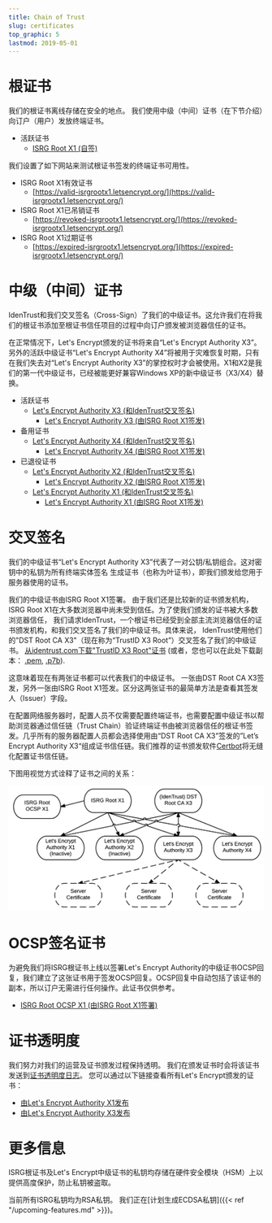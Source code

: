 ```yaml
---
title: Chain of Trust
slug: certificates
top_graphic: 5
lastmod: 2019-05-01
---
```




# 根证书

我们的根证书离线存储在安全的地点。 我们使用中级（中间）证书（在下节介绍）向订户（用户）发放终端证书。

* 活跃证书
  * [ISRG Root X1 (自签)](/certs/isrgrootx1.pem.txt)

我们设置了如下网站来测试根证书签发的终端证书可用性。

* ISRG Root X1有效证书
  * [https://valid-isrgrootx1.letsencrypt.org/](https://valid-isrgrootx1.letsencrypt.org/)
* ISRG Root X1已吊销证书
  * [https://revoked-isrgrootx1.letsencrypt.org/](https://revoked-isrgrootx1.letsencrypt.org/)
* ISRG Root X1过期证书
  * [https://expired-isrgrootx1.letsencrypt.org/](https://expired-isrgrootx1.letsencrypt.org/)

# 中级（中间）证书

IdenTrust和我们交叉签名（Cross-Sign）了我们的中级证书。这允许我们在将我们的根证书添加至根证书信任项目的过程中向订户颁发被浏览器信任的证书。

在正常情况下，Let's Encrypt颁发的证书将来自“Let's Encrypt Authority X3”。另外的活跃中级证书“Let's Encrypt Authority X4”将被用于灾难恢复时期，只有在我们失去对“Let's Encrypt Authority X3”的掌控权时才会被使用。X1和X2是我们的第一代中级证书，已经被能更好兼容Windows XP的新中级证书（X3/X4）替换。


* 活跃证书
  * [Let's Encrypt Authority X3 (和IdenTrust交叉签名)](/certs/lets-encrypt-x3-cross-signed.pem.txt)
    * [Let's Encrypt Authority X3 (由ISRG Root X1签发)](/certs/letsencryptauthorityx3.pem.txt)
* 备用证书
  * [Let's Encrypt Authority X4 (和IdenTrust交叉签名)](/certs/lets-encrypt-x4-cross-signed.pem.txt)
    * [Let's Encrypt Authority X4 (由ISRG Root X1签发)](/certs/letsencryptauthorityx4.pem.txt)
* 已退役证书
  * [Let's Encrypt Authority X2 (和IdenTrust交叉签名)](/certs/lets-encrypt-x2-cross-signed.pem.txt)
    * [Let's Encrypt Authority X2 (由ISRG Root X1签发)](/certs/letsencryptauthorityx2.pem.txt)
  * [Let's Encrypt Authority X1 (和IdenTrust交叉签名)](/certs/lets-encrypt-x1-cross-signed.pem.txt)
    * [Let's Encrypt Authority X1 (由ISRG Root X1签发)](/certs/letsencryptauthorityx1.pem.txt)

# 交叉签名

我们的中级证书“Let's Encrypt Authority X3”代表了一对公钥/私钥组合。这对密钥中的私钥为所有终端实体签名
生成证书（也称为叶证书），即我们颁发给您用于服务器使用的证书。

我们的中级证书由ISRG Root X1签署。 由于我们还是比较新的证书颁发机构，ISRG Root X1在大多数浏览器中尚未受到信任。为了使我们颁发的证书被大多数浏览器信任， 我们请求IdenTrust，一个根证书已经受到全部主流浏览器信任的证书颁发机构，和我们交叉签名了我们的中级证书。具体来说， IdenTrust使用他们的"DST Root CA X3"（现在称为“TrustID X3 Root”）交叉签名了我们的中级证书。 [从identrust.com下载"TrustID X3 Root"证书](https://www.identrust.com/support/downloads) (或者，您也可以在此处下载副本： [.pem](/certs/trustid-x3-root.pem.txt), [.p7b](/certs/trustid-x3-root.p7b)).

这意味着现在有两张证书都可以代表我们的中级证书。 一张由DST Root CA X3签发，另外一张由ISRG Root X1签发。区分这两张证书的最简单方法是查看其签发人（Issuer）字段。

在配置网络服务器时，配置人员不仅需要配置终端证书，也需要配置中级证书以帮助浏览器通过信任链（Trust Chain）验证终端证书由被浏览器信任的根证书签发。几乎所有的服务器配置人员都会选择使用由“DST Root CA X3”签发的”Let’s Encrypt Authority X3“组成证书信任链。我们推荐的证书颁发软件[Certbot](https://certbot.org)将无缝化配置证书信任链。

下图用视觉方式诠释了证书之间的关系：

<img src="/certs/isrg-keys.png" alt="ISRG证书关系图">

# OCSP签名证书

为避免我们将ISRG根证书上线以签署Let's Encrypt Authority的中级证书OCSP回复，我们建立了这张证书用于签发OCSP回复。OCSP回复中自动包括了该证书的副本，所以订户无需进行任何操作。此证书仅供参考。
* [ISRG Root OCSP X1 (由ISRG Root X1签署)](/certs/isrg-root-ocsp-x1.pem.txt)

# 证书透明度

我们努力对我们的运营及证书颁发过程保持透明。 我们在颁发证书时会将该证书发送到[证书透明度日志](https://www.certificate-transparency.org/)。 您可以通过以下链接查看所有Let's Encrypt颁发的证书：

* [由Let's Encrypt Authority X1发布](https://crt.sh/?Identity=%25&iCAID=7395)
* [由Let's Encrypt Authority X3发布](https://crt.sh/?Identity=%25&iCAID=16418)

# 更多信息

ISRG根证书及Let's Encrypt中级证书的私钥均存储在硬件安全模块（HSM）上以提供高度保护，防止私钥被盗取。

当前所有ISRG私钥均为RSA私钥。 我们正在[计划生成ECDSA私钥]({{< ref "/upcoming-features.md" >}})。
